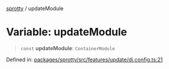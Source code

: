 
[sprotty](../globals) / updateModule

# Variable: updateModule

> `const` **updateModule**: `ContainerModule`

Defined in: [packages/sprotty/src/features/update/di.config.ts:21](https://github.com/eclipse-sprotty/sprotty/blob/f9b2433481cc27a1ac0c92d525a92039ae7f6c76/packages/sprotty/src/features/update/di.config.ts#L21)
